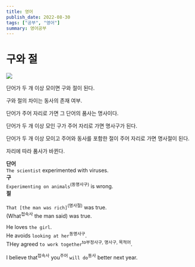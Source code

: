 ```yaml
---
title: 영어
publish_date: 2022-08-30
tags: ["공부", "영어"]
summary: 영어공부
---
```


# 구와 절

![](https://i.imgur.com/H1jjsry.png)

단어가 두 개 이상 모이면 구와 절이 된다.

구와 절의 차이는 동사의 존재 여부.

단어가 주어 자리로 가면 그 단어의 품사는 명사이다.

단어가 두 개 이상 모인 구가 주어 자리로 가면 명사구가 된다.

단어가 두 개 이상 모이고 주어와 동사를 포함한 절이 주어 자리로 가면 명사절이 된다.

자리에 따라 품사가 바뀐다.

**단어**  
`The scientist` experimented with viruses.  
**구**  
`Experimenting on animals`<sup>(동명사구)</sup> is wrong.  
**절**  
<!-- `To experiment with viruses`<sup>(to부정사구)</sup> took a lot of time.   -->
`That [the man was rich]`<sup>(명사절)</sup> was true.  
(What<sup>접속사</sup> the man said) was true.

He loves `the girl`.  
He avoids `looking at her`<sup>동명사구</sup>.  
THey agreed `to work together`<sup>to부정사구, 명사구, 목적어</sup>.

I believe that<sup>접속사</sup> you<sup>주어</sup> `will do`<sup>동사</sup> better next year.

